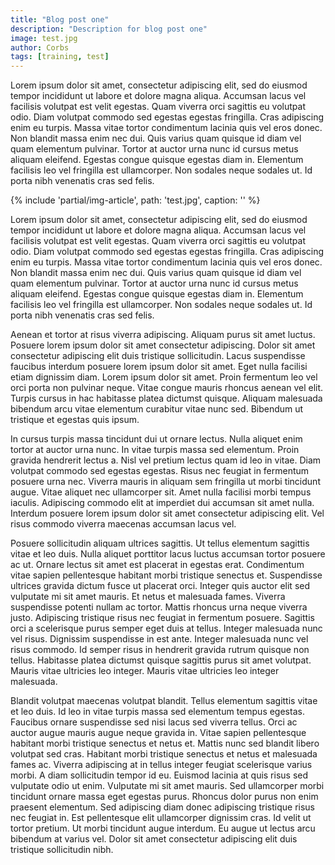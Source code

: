 ```yaml
---
title: "Blog post one"
description: "Description for blog post one"
image: test.jpg
author: Corbs
tags: [training, test]
---
```


Lorem ipsum dolor sit amet, consectetur adipiscing elit, sed do eiusmod tempor incididunt ut labore et dolore magna aliqua. Accumsan lacus vel facilisis volutpat est velit egestas. Quam viverra orci sagittis eu volutpat odio. Diam volutpat commodo sed egestas egestas fringilla. Cras adipiscing enim eu turpis. Massa vitae tortor condimentum lacinia quis vel eros donec. Non blandit massa enim nec dui. Quis varius quam quisque id diam vel quam elementum pulvinar. Tortor at auctor urna nunc id cursus metus aliquam eleifend. Egestas congue quisque egestas diam in. Elementum facilisis leo vel fringilla est ullamcorper. Non sodales neque sodales ut. Id porta nibh venenatis cras sed felis.

{% include 'partial/img-article',  path: 'test.jpg', caption: '' %}

Lorem ipsum dolor sit amet, consectetur adipiscing elit, sed do eiusmod tempor incididunt ut labore et dolore magna aliqua. Accumsan lacus vel facilisis volutpat est velit egestas. Quam viverra orci sagittis eu volutpat odio. Diam volutpat commodo sed egestas egestas fringilla. Cras adipiscing enim eu turpis. Massa vitae tortor condimentum lacinia quis vel eros donec. Non blandit massa enim nec dui. Quis varius quam quisque id diam vel quam elementum pulvinar. Tortor at auctor urna nunc id cursus metus aliquam eleifend. Egestas congue quisque egestas diam in. Elementum facilisis leo vel fringilla est ullamcorper. Non sodales neque sodales ut. Id porta nibh venenatis cras sed felis.

Aenean et tortor at risus viverra adipiscing. Aliquam purus sit amet luctus. Posuere lorem ipsum dolor sit amet consectetur adipiscing. Dolor sit amet consectetur adipiscing elit duis tristique sollicitudin. Lacus suspendisse faucibus interdum posuere lorem ipsum dolor sit amet. Eget nulla facilisi etiam dignissim diam. Lorem ipsum dolor sit amet. Proin fermentum leo vel orci porta non pulvinar neque. Vitae congue mauris rhoncus aenean vel elit. Turpis cursus in hac habitasse platea dictumst quisque. Aliquam malesuada bibendum arcu vitae elementum curabitur vitae nunc sed. Bibendum ut tristique et egestas quis ipsum.

In cursus turpis massa tincidunt dui ut ornare lectus. Nulla aliquet enim tortor at auctor urna nunc. In vitae turpis massa sed elementum. Proin gravida hendrerit lectus a. Nisl vel pretium lectus quam id leo in vitae. Diam volutpat commodo sed egestas egestas. Risus nec feugiat in fermentum posuere urna nec. Viverra mauris in aliquam sem fringilla ut morbi tincidunt augue. Vitae aliquet nec ullamcorper sit. Amet nulla facilisi morbi tempus iaculis. Adipiscing commodo elit at imperdiet dui accumsan sit amet nulla. Interdum posuere lorem ipsum dolor sit amet consectetur adipiscing elit. Vel risus commodo viverra maecenas accumsan lacus vel.

Posuere sollicitudin aliquam ultrices sagittis. Ut tellus elementum sagittis vitae et leo duis. Nulla aliquet porttitor lacus luctus accumsan tortor posuere ac ut. Ornare lectus sit amet est placerat in egestas erat. Condimentum vitae sapien pellentesque habitant morbi tristique senectus et. Suspendisse ultrices gravida dictum fusce ut placerat orci. Integer quis auctor elit sed vulputate mi sit amet mauris. Et netus et malesuada fames. Viverra suspendisse potenti nullam ac tortor. Mattis rhoncus urna neque viverra justo. Adipiscing tristique risus nec feugiat in fermentum posuere. Sagittis orci a scelerisque purus semper eget duis at tellus. Integer malesuada nunc vel risus. Dignissim suspendisse in est ante. Integer malesuada nunc vel risus commodo. Id semper risus in hendrerit gravida rutrum quisque non tellus. Habitasse platea dictumst quisque sagittis purus sit amet volutpat. Mauris vitae ultricies leo integer. Mauris vitae ultricies leo integer malesuada.

Blandit volutpat maecenas volutpat blandit. Tellus elementum sagittis vitae et leo duis. Id leo in vitae turpis massa sed elementum tempus egestas. Faucibus ornare suspendisse sed nisi lacus sed viverra tellus. Orci ac auctor augue mauris augue neque gravida in. Vitae sapien pellentesque habitant morbi tristique senectus et netus et. Mattis nunc sed blandit libero volutpat sed cras. Habitant morbi tristique senectus et netus et malesuada fames ac. Viverra adipiscing at in tellus integer feugiat scelerisque varius morbi. A diam sollicitudin tempor id eu. Euismod lacinia at quis risus sed vulputate odio ut enim. Vulputate mi sit amet mauris. Sed ullamcorper morbi tincidunt ornare massa eget egestas purus. Rhoncus dolor purus non enim praesent elementum. Sed adipiscing diam donec adipiscing tristique risus nec feugiat in. Est pellentesque elit ullamcorper dignissim cras. Id velit ut tortor pretium. Ut morbi tincidunt augue interdum. Eu augue ut lectus arcu bibendum at varius vel. Dolor sit amet consectetur adipiscing elit duis tristique sollicitudin nibh.
